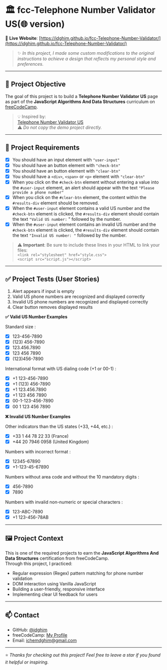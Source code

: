 # 🏛️ fcc-Telephone Number Validator US(🌐 version)

🔗 **Live Website**: [https://idghim.github.io/fcc-Telephone-Number-Validator/](https://idghim.github.io/fcc-Telephone-Number-Validator/)

> ✨ *In this project, I made some custom modifications to the original instructions to achieve a design that reflects my personal style and preferences.*

---

## 🎯 Project Objective

The goal of this project is to build a **Telephone Number Validator US** page as part of the **JavaScript Algorithms And Data Structures** curriculum on [freeCodeCamp](https://www.freecodecamp.org/).

> 💡 Inspired by:  
[Telephone Number Validator US](https://telephone-number-validator.freecodecamp.rocks/)  
⚠️ *Do not copy the demo project directly.*

---

## 📌 Project Requirements

- [x] You should have an input element with `"user-input"`
- [x] You should have an button element with `"check-btn"`
- [x] You should have an button element with `"clear-btn"`
- [x] You should have a `<div>`, `<span>` or `<p>` element with `"clear-btn"`
- [x] When you click on the `#check-btn` element without entering a value into the `#user-input` element, an alert should appear with the text `"Please provide a phone number"`
- [x] When you click on the `#clear-btn` element, the content within the `#results-div` element should be removed.
- [x] When the `#user-input` element contains a valid US number and the `#check-btn` element is clicked, the `#results-div` element should contain the text `"Valid US number:` " followed by the number.
- [x] When the `#user-input` element contains an invalid US number and the `#check-btn` element is clicked, the `#results-div` element should contain the text `"Invalid US number: "` followed by the number.

> ⚠️ **Important**: Be sure to include these lines in your HTML to link your files:  
> `<link rel="stylesheet" href="style.css">`  
> `<script src="script.js"></script>`

---

## ✅ Project Tests (User Stories)

1. Alert appears if input is empty
2. Valid US phone numbers are recognized and displayed correctly
3. Invalid US phone numbers are recognized and displayed correctly
4. Clear button removes displayed results

**✅ Valid US Number Examples**

Standard size :

- [x] 123-456-7890
- [x] (123) 456-7890
- [x] 123.456.7890
- [x] 123 456 7890
- [x] (123)456-7890

International format with US dialing code (+1 or 00-1) :

- [x] +1 123-456-7890
- [x] +1 (123) 456-7890
- [x] +1 123.456.7890
- [x] +1 123 456 7890
- [x] 00-1-123-456-7890
- [x] 00 1 123 456 7890

**❌ Invalid US Number Examples**

Other indicators than the US states (+33, +44, etc.) :

- [x] +33 1 44 78 22 33 (France)
- [x] +44 20 7946 0958 (United Kingdom)

Numbers with incorrect format :

- [x] 12345-67890
- [x] +1-123-45-67890

Numbers without area code and without the 10 mandatory digits :

- [x] 456-7890
- [x] 7890

Numbers with invalid non-numeric or special characters :

- [x] 123-ABC-7890
- [x] +1 123-456-78AB

---

## 🖼️ Project Context

This is one of the required projects to earn the **JavaScript Algorithms And Data Structures** certification from freeCodeCamp.  
Through this project, I practiced:

- Regular expression (Regex) pattern matching for phone number validation
- DOM interaction using Vanilla JavaScript
- Building a user-friendly, responsive interface
- Implementing clear UI feedback for users

---

## 📫 Contact

- GitHub: [@idghim](https://github.com/idghim)  
- freeCodeCamp: [My Profile](https://www.freecodecamp.org/IchemD)  
- Email: [ichemdghim@gmail.com](mailto:ichemdghim@gmail.com)

---

⭐ *Thanks for checking out this project! Feel free to leave a star if you found it helpful or inspiring.*
